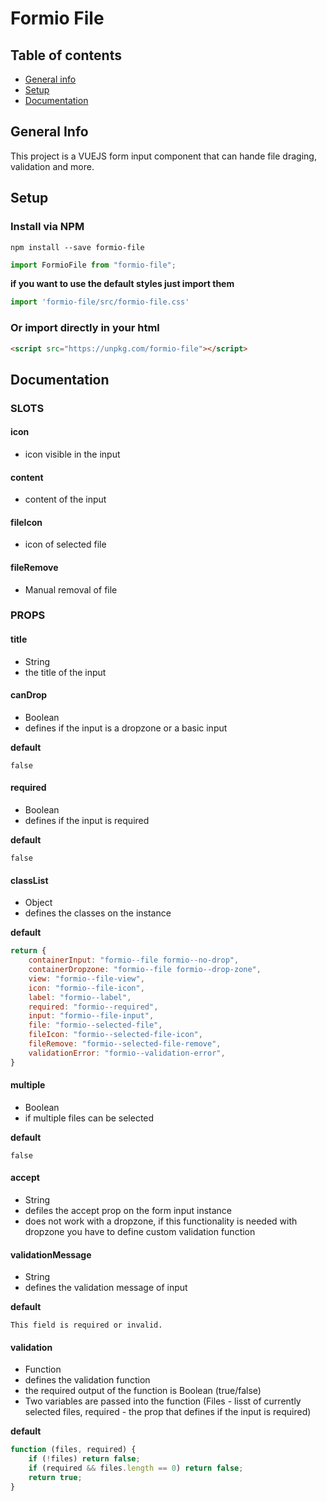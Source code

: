 # Formio File
## Table of contents
* [General info](#general-info)
* [Setup](#setup)
* [Documentation](#documentation)

## General Info
This project is a VUEJS form input component that can hande file draging, validation and more.

## Setup

### Install via NPM

```
npm install --save formio-file
```

```js
import FormioFile from "formio-file";
```

**if you want to use the default styles just import them**

```js
import 'formio-file/src/formio-file.css'
```

### Or import directly in your html

```html
<script src="https://unpkg.com/formio-file"></script>
```

## Documentation

### SLOTS

#### icon
 - icon visible in the input
#### content  
- content of the input
#### fileIcon 
- icon of selected file
#### fileRemove 
- Manual removal of file

### PROPS
#### title 
- String
- the title of the input
#### canDrop

- Boolean
- defines if the input is a dropzone or a basic input

**default**

`false`

#### required

- Boolean
- defines if the input is required

**default**

`false`
#### classList 
- Object
- defines the classes on the instance

**default**

```js
return {
    containerInput: "formio--file formio--no-drop",
    containerDropzone: "formio--file formio--drop-zone",
    view: "formio--file-view",
    icon: "formio--file-icon",
    label: "formio--label",
    required: "formio--required",
    input: "formio--file-input",
    file: "formio--selected-file",
    fileIcon: "formio--selected-file-icon",
    fileRemove: "formio--selected-file-remove",
    validationError: "formio--validation-error",
}
```
#### multiple

- Boolean
- if multiple files can be selected

**default**

`false`
#### accept

- String
- defiles the accept prop on the form input instance
- does not work with a dropzone, if this functionality is needed with dropzone you have to define custom validation function
#### validationMessage

- String
- defines the validation message of input

**default**

`This field is required or invalid.`
#### validation

- Function
- defines the validation function
- the required output of the function is Boolean (true/false)
- Two variables are passed into the function (Files - lisst of currently selected files, required - the prop that defines if the input is required)

**default**

```js
function (files, required) {
    if (!files) return false;
    if (required && files.length == 0) return false;
    return true;
}
```